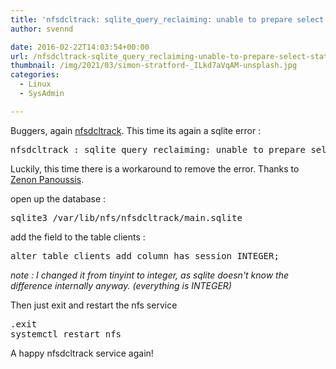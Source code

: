 ```yaml
---
title: 'nfsdcltrack: sqlite_query_reclaiming: unable to prepare select statement: no such column: has_session'
author: svennd

date: 2016-02-22T14:03:54+00:00
url: /nfsdcltrack-sqlite_query_reclaiming-unable-to-prepare-select-statement-no-such-column-has_session/
thumbnail: /img/2021/03/simon-stratford-_ILkd7aVqAM-unsplash.jpg
categories:
  - Linux
  - SysAdmin

---
```

Buggers, again [nfsdcltrack][1]. This time its again a sqlite error :

<pre>nfsdcltrack : sqlite_query_reclaiming: unable to prepare select statement: no such column: has_session</pre>

Luckily, this time there is a workaround to remove the error. Thanks to [Zenon Panoussis][2].

open up the database :

<pre>sqlite3 /var/lib/nfs/nfsdcltrack/main.sqlite</pre>

add the field to the table clients :

<pre>alter table clients add column has_session INTEGER;</pre>

_note : I changed it from tinyint to integer, as sqlite doesn't know the difference internally anyway. (everything is INTEGER)_

Then just exit and restart the nfs service

<pre>.exit
systemctl restart nfs</pre>

A happy nfsdcltrack service again!

 [1]: https://www.svennd.be/nfsdcltrack-sqlite_insert_client-insert-statement-prepare-failed-table-clients-has-2-columns-but-3-values-were-supplied/
 [2]: https://bugzilla.redhat.com/show_bug.cgi?id=1285097